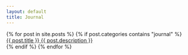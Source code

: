 ```yaml
---
layout: default
title: Journal
---
```


<section class="entries">
  {% for post in site.posts %}
    {% if post.categories contains "journal" %}
      <section class="entry">
        <a href="{{ post.url }}" style="background-image: url('/assets/img/thumbnails/{{ post.thumbnail }}')" >
          <span class="title">{{ post.title }}</span>
          <span class="excerpt">{{ post.description }}</span>
        </a>
      </section>
    {% endif %}
  {% endfor %}
</section>
